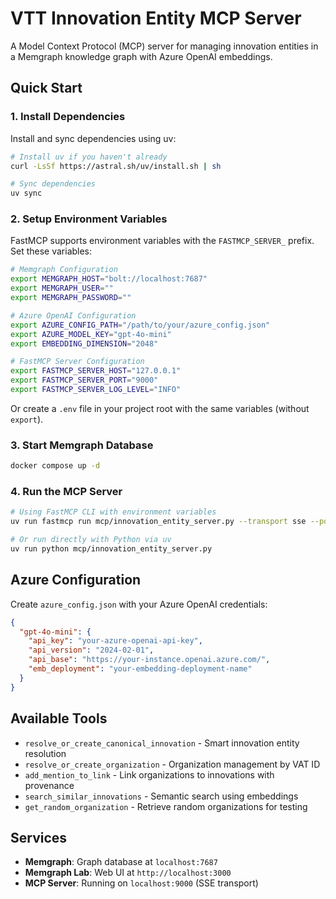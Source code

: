 # VTT Innovation Entity MCP Server

A Model Context Protocol (MCP) server for managing innovation entities in a Memgraph knowledge graph with Azure OpenAI embeddings.

## Quick Start

### 1. Install Dependencies

Install and sync dependencies using uv:

```bash
# Install uv if you haven't already
curl -LsSf https://astral.sh/uv/install.sh | sh

# Sync dependencies
uv sync
```

### 2. Setup Environment Variables

FastMCP supports environment variables with the `FASTMCP_SERVER_` prefix. Set these variables:

```bash
# Memgraph Configuration
export MEMGRAPH_HOST="bolt://localhost:7687"
export MEMGRAPH_USER=""
export MEMGRAPH_PASSWORD=""

# Azure OpenAI Configuration
export AZURE_CONFIG_PATH="/path/to/your/azure_config.json"
export AZURE_MODEL_KEY="gpt-4o-mini"
export EMBEDDING_DIMENSION="2048"

# FastMCP Server Configuration
export FASTMCP_SERVER_HOST="127.0.0.1"
export FASTMCP_SERVER_PORT="9000"
export FASTMCP_SERVER_LOG_LEVEL="INFO"
```

Or create a `.env` file in your project root with the same variables (without `export`).

### 3. Start Memgraph Database

```bash
docker compose up -d
```

### 4. Run the MCP Server

```bash
# Using FastMCP CLI with environment variables
uv run fastmcp run mcp/innovation_entity_server.py --transport sse --port 9000

# Or run directly with Python via uv
uv run python mcp/innovation_entity_server.py
```

## Azure Configuration

Create `azure_config.json` with your Azure OpenAI credentials:

```json
{
  "gpt-4o-mini": {
    "api_key": "your-azure-openai-api-key",
    "api_version": "2024-02-01",
    "api_base": "https://your-instance.openai.azure.com/",
    "emb_deployment": "your-embedding-deployment-name"
  }
}
```

## Available Tools

- `resolve_or_create_canonical_innovation` - Smart innovation entity resolution
- `resolve_or_create_organization` - Organization management by VAT ID
- `add_mention_to_link` - Link organizations to innovations with provenance
- `search_similar_innovations` - Semantic search using embeddings
- `get_random_organization` - Retrieve random organizations for testing

## Services

- **Memgraph**: Graph database at `localhost:7687`
- **Memgraph Lab**: Web UI at `http://localhost:3000`
- **MCP Server**: Running on `localhost:9000` (SSE transport)
